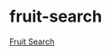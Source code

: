 # fruit-search


<a href="https://blog.bryantconti.com/fruit-search/" target="_blank">Fruit Search</a>